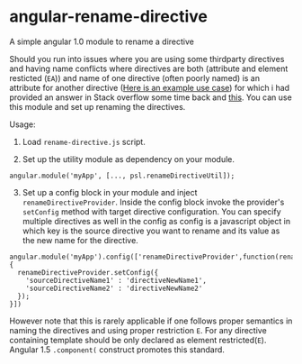 # angular-rename-directive
A simple angular 1.0 module to rename a directive


Should you run into issues where you are using some thirdparty directives and having name conflicts where directives are both (attribute and element resticted (`EA`)) and name of one directive (often poorly named) is an attribute for another directive ([Here is an example use case](http://stackoverflow.com/questions/36049473/renaming-3rd-party-angular-directive-using-provide-not-working#answer-36103937)) for which i had provided an answer in Stack overflow some time back and [this](http://stackoverflow.com/questions/26416206/directive-name-and-attribute-name-clashing). You can use this module and set up renaming the directives.

Usage:

1) Load `rename-directive.js` script.

2) Set up the utility module as dependency on your module. 

  `angular.module('myApp', [..., psl.renameDirectiveUtil]);`
    
3) Set up a config block in your module and inject `renameDirectiveProvider`. Inside the config block invoke the provider's `setConfig` method with target directive configuration. You can specify multiple directives as well in the config as config is a javascript object in which key is the source directive you want to rename and its value as the new name for the directive.

```
angular.module('myApp').config(['renameDirectiveProvider',function(renameDirectiveProvider){
  renameDirectiveProvider.setConfig({
    'sourceDirectiveName1' : 'directiveNewName1',
    'sourceDirectiveName2' : 'directiveNewName2'
  });
}])
```


However note that this is rarely applicable if one follows proper semantics in naming the directives and using proper restriction `E`. For any directive containing template should be only declared as element restricted(`E`). Angular 1.5 `.component(` construct promotes this standard.
